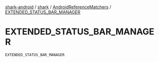 [shark-android](../../index.md) / [shark](../index.md) / [AndroidReferenceMatchers](index.md) / [EXTENDED_STATUS_BAR_MANAGER](./-e-x-t-e-n-d-e-d_-s-t-a-t-u-s_-b-a-r_-m-a-n-a-g-e-r.md)

# EXTENDED_STATUS_BAR_MANAGER

`EXTENDED_STATUS_BAR_MANAGER`